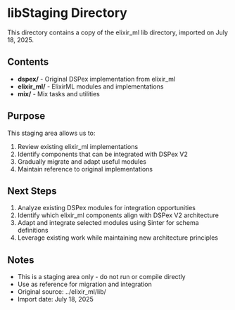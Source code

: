 # libStaging Directory

This directory contains a copy of the elixir_ml lib directory, imported on July 18, 2025.

## Contents

- **dspex/** - Original DSPex implementation from elixir_ml
- **elixir_ml/** - ElixirML modules and implementations
- **mix/** - Mix tasks and utilities

## Purpose

This staging area allows us to:
1. Review existing elixir_ml implementations
2. Identify components that can be integrated with DSPex V2
3. Gradually migrate and adapt useful modules
4. Maintain reference to original implementations

## Next Steps

1. Analyze existing DSPex modules for integration opportunities
2. Identify which elixir_ml components align with DSPex V2 architecture
3. Adapt and integrate selected modules using Sinter for schema definitions
4. Leverage existing work while maintaining new architecture principles

## Notes

- This is a staging area only - do not run or compile directly
- Use as reference for migration and integration
- Original source: ../elixir_ml/lib/
- Import date: July 18, 2025